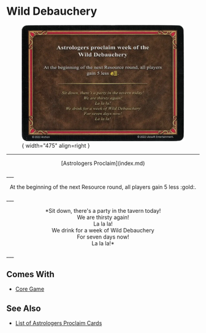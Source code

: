 # Wild Debauchery

<figure markdown="span">

![Wild Debauchery](../assets/astrologers_proclaim-wild_debauchery.webp){ width="475" align=right }

</figure>

___
<p style="text-align: center;" markdown>[Astrologers Proclaim](index.md)</p>
___
<p style="text-align: center;" markdown>At the beginning of the next Resource round, all players gain 5 less :gold:.</p>
___
<p style="text-align: center;" markdown>*Sit down, there's a party in the tavern today!<br>We are thirsty again!<br>La la la!<br>We drink for a week of Wild Debauchery<br>For seven days now!<br>La la la!*</p>
___


## Comes With

- [Core Game](../content.md)


## See Also

- [List of Astrologers Proclaim Cards](index.md)

